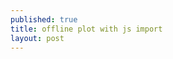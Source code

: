 ```yaml
---
published: true
title: offline plot with js import
layout: post
---
```



<script type="text/javascript"
        src="https://cdn.plot.ly/plotly-latest.min.js"></script>

<div id="1d195a1b-8e9e-4c20-8394-34ec3e5ba2b8" style="height: 100%; width: 100%;" class="plotly-graph-div"></div><script type="text/javascript">window.PLOTLYENV=window.PLOTLYENV || {};window.PLOTLYENV.BASE_URL="https://plot.ly";Plotly.newPlot("1d195a1b-8e9e-4c20-8394-34ec3e5ba2b8", [{"y": [4, 1, 3, 7], "x": [1, 2, 3, 4], "type": "scatter"}], {"title": "hello world"}, {"linkText": "Export to plot.ly", "showLink": true})</script><script type="text/javascript">window.removeEventListener("resize");window.addEventListener("resize", function(){Plotly.Plots.resize(document.getElementById("1d195a1b-8e9e-4c20-8394-34ec3e5ba2b8"));});</script>

